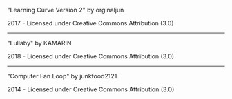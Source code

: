 "Learning Curve Version 2"
by orginaljun

2017 - Licensed under
Creative Commons
Attribution (3.0)

---

"Lullaby"
by KAMARIN

2018 - Licensed under
Creative Commons
Attribution (3.0)

---

"Computer Fan Loop"
by junkfood2121

2014 - Licensed under
Creative Commons
Attribution (3.0)
